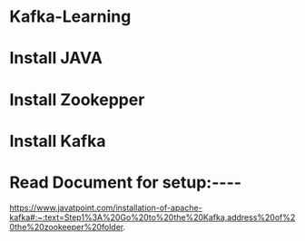 # Kafka-Learning
# Install JAVA
# Install Zookepper
# Install Kafka
# Read Document for setup:----




https://www.javatpoint.com/installation-of-apache-kafka#:~:text=Step1%3A%20Go%20to%20the%20Kafka,address%20of%20the%20zookeeper%20folder.
